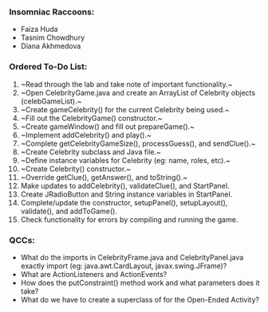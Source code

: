 ### Insomniac Raccoons:
* Faiza Huda
* Tasnim Chowdhury
* Diana Akhmedova

### Ordered To-Do List:
1. ~Read through the lab and take note of important functionality.~
2. ~Open CelebrityGame.java and create an ArrayList of Celebrity objects (celebGameList).~
3. ~Create gameCelebrity() for the current Celebrity being used.~
4. ~Fill out the CelebrityGame() constructor.~
5. ~Create gameWindow() and fill out prepareGame().~
6. ~Implement addCelebrity() and play().~
7. ~Complete getCelebrityGameSize(), processGuess(), and sendClue().~
8. ~Create Celebrity subclass and Java file.~
9. ~Define instance variables for Celebrity (eg: name, roles, etc).~
10. ~Create Celebrity() constructor.~
11. ~Override getClue(), getAnswer(), and toString().~
12. Make updates to addCelebrity(), validateClue(), and StartPanel.
13. Create JRadioButton and String instance variables in StartPanel.
14. Complete/update the constructor, setupPanel(), setupLayout(), validate(), and addToGame().
15. Check functionality for errors by compiling and running the game.

### QCCs:
* What do the imports in CelebrityFrame.java and CelebrityPanel.java exactly import (eg: java.awt.CardLayout, javax.swing.JFrame)?
* What are ActionListeners and ActionEvents?
* How does the putConstraint() method work and what parameters does it take?
* What do we have to create a superclass of for the Open-Ended Activity?
